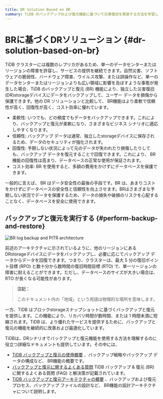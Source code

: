 ```yaml
---
title: DR Solution Based on BR
summary: TiDB のバックアップおよび復元機能に基づいて災害復旧を実装する方法を学習します。
---
```


# BRに基づくDRソリューション {#dr-solution-based-on-br}

TiDB クラスターには複数のレプリカがあるため、単一のデータセンターまたはリージョンの障害を許容し、サービスの提供を継続できます。自然災害、ソフトウェアの脆弱性、ハードウェア障害、ウイルス攻撃、または誤操作など、単一のデータセンターまたはリージョンよりも広い領域に影響を及ぼすような事態が発生した場合、TiDB のバックアップと復元 (BR) 機能により、独立した災害復旧 (DR)storageデバイスにデータをバックアップして、ユーザー データを損傷から保護できます。他の DR ソリューションと比較して、 BR機能はより柔軟で信頼性が高く、回復性が高く、コスト効率に優れています。

-   柔軟性: いつでも、どの頻度でもデータをバックアップできます。これにより、バックアップと復元が柔軟になり、さまざまなビジネス シナリオに適応しやすくなります。
-   信頼性: バックアップ データは通常、独立したstorageデバイスに保存されるため、データのセキュリティが強化されます。
-   回復性: 予期しない状況によって元のデータが失われたり損傷したりしても、バックアップ データを復元することで回復できます。これにより、 BR機能の回復性は高まり、データベースの正常な使用が保証されます。
-   コスト効率: BR を使用すると、多額の費用をかけずにデータベースを保護できます。

一般的に言えば、 BR はデータ安全性の最後の手段です。BR は、あまりコストをかけずにデータベースの安全性と信頼性を向上させます。BRはさまざまな予期しない状況でデータを保護するため、データの損失や破損のリスクを心配することなく、データベースを安全に使用できます。

## バックアップと復元を実行する {#perform-backup-and-restore}

![BR log backup and PITR architecture](https://docs-download.pingcap.com/media/images/docs/dr/dr-backup-and-restore.png)

前述のアーキテクチャに示されているように、他のリージョンにある DRstorageデバイスにデータをバックアップし、必要に応じてバックアップ データからデータを回復できます。つまり、クラスターは、最大 5 分の復旧ポイント目標 (RPO) と数十分から数時間の復旧時間目標 (RTO) で、単一リージョンの障害に耐えることができます。ただし、データベースのサイズが大きい場合は、RTO が長くなる可能性があります。

> **注記：**
>
> このドキュメント内の「地域」という用語は物理的な場所を意味します。

一方、TiDB はブロックstorageスナップショットに基づくバックアップと復元を提供します。この機能により、リカバリ時間が数時間、または 1 時間未満に短縮されます。TiDB は、より優れたサービスを提供するために、バックアップと復元の機能を継続的に改善および最適化しています。

TiDBは、DRシナリオでバックアップと復元機能を使用する方法を理解するのに役立つ詳細なドキュメントも提供しています。その中には、

-   [TiDB バックアップと復元の使用概要](/br/br-use-overview.md) 、バックアップ戦略やバックアップ データの構成など、 BR機能の概要です。
-   [バックアップと復元に関するよくある質問](/faq/backup-and-restore-faq.md) TiDB バックアップ &amp; 復元 (BR) に関するよくある質問 (FAQ) と解決策が記載されています。
-   [TiDB バックアップと復元アーキテクチャの概要](/br/backup-and-restore-design.md) 、バックアップおよび復元プロセス、バックアップ ファイルの設計など、 BR機能の設計アーキテクチャについて説明します。
